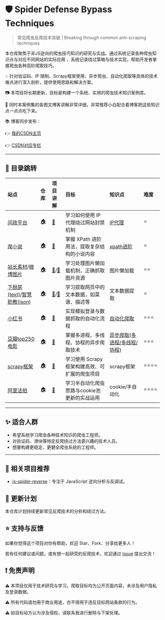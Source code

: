 # 🛡️ Spider Defense Bypass Techniques

> 常见爬虫反爬技术突破 | Breaking through common anti-scraping techniques

本仓库聚焦于非JS逆向的爬虫技巧知识的研究与实战。通过系统记录各种爬虫知识点与对应不同网站的实际应用
，系统记录绕过策略与技术实现，帮助开发者掌握爬虫各种高阶爬取技巧。



💡 针对验证码、IP 限制、Scrapy框架使用、异步爬虫、自动化爬取等具体的技术难点进行深入剖析，提供使用思路和解决方案。

📷 本项目将长期更新，目标是构建一个系统、实用的爬虫技术知识案例库。

📌 同时本案例集的各图文博客讲解非常详细，非常推荐小白配合着博客把这些知识点一点点吃下来。

📚 博客同步发布：

👉 [我的CSDN主页](https://blog.csdn.net/2401_87328929)

👉 [CSDN对应专栏](https://blog.csdn.net/2401_87328929/category_12970268.html)


--- 

## 🚅 目录跳转

| 站点                                                                                                            | 仓库                                                                                                                                                                                                        | 项目讲解                                                                                                                                    | 目标                          | 知识点                                                                               | 难度   |
|:--------------------------------------------------------------------------------------------------------------|:----------------------------------------------------------------------------------------------------------------------------------------------------------------------------------------------------------|:----------------------------------------------------------------------------------------------------------------------------------------|:----------------------------|:----------------------------------------------------------------------------------|:-----|
| [问政平台](https://wz.sun0769.com/political/index/supervise)                                                      | [🏠](https://github.com/Annyfee/spider-defense-bypass/tree/main/IP%E4%BB%A3%E7%90%86)                                                                                                                     | [📖](https://blog.csdn.net/2401_87328929/article/details/148193001)                                                                     | 学习如何使用 IP 代理绕过网站封禁机制        | [IP代理](https://blog.csdn.net/2401_87328929/article/details/148189096)             | ⭐    |
| [爬小说](https://yuenvjian.5000yan.com/)                                                                         | [🏠](https://github.com/Annyfee/spider-defense-bypass/tree/main/xpath%E8%BF%9B%E9%98%B6)                                                                                                                  | [📖](https://blog.csdn.net/2401_87328929/article/details/148098889)                                                                     | 掌握 XPath 进阶用法，提取复杂结构的小说内容   | [xpath进阶](https://blog.csdn.net/2401_87328929/article/details/148069059)          | ⭐    |
| [站长素材](https://sc.chinaz.com/tupian/index.html)/[微博图片](https://blog.sina.com.cn/s/blog_01ebcb8a0102zj25.html) | [🏠](https://github.com/Annyfee/spider-defense-bypass/tree/main/%E5%9B%BE%E7%89%87%E6%87%92%E5%8A%A0%E8%BD%BD)                                                                                            | [📖](https://blog.csdn.net/2401_87328929/article/details/148123963)/[📗](https://blog.csdn.net/2401_87328929/article/details/148170374) | 学习处理图片懒加载机制，正确抓取图片资源        | 图片懒加载                                                                             | ⭐⭐   |
| [下厨房(text)](https://www.xiachufang.com/search/)/[智慧职教(json)](https://www.icve.com.cn/index)                   | [🏠](https://github.com/Annyfee/spider-defense-bypass/tree/main/%E7%88%AC%E5%8F%96text%26json%E5%9E%8B%E6%95%B0%E6%8D%AE)                                                                                 | [📖](https://blog.csdn.net/2401_87328929/article/details/148074149)/[📗](https://blog.csdn.net/2401_87328929/article/details/148046380) | 学习提取网页中的文本数据，如菜谱、描述等        | 文本数据提取                                                                            | ⭐    |
| [小红书](https://www.xiaohongshu.com/explore)                                                                    | [🏠](https://github.com/Annyfee/spider-defense-bypass/tree/main/%E8%87%AA%E5%8A%A8%E5%8C%96%E7%88%AC%E8%99%AB/%E5%B0%8F%E7%BA%A2%E4%B9%A6%E7%AC%94%E8%AE%B0%E8%87%AA%E5%8A%A8%E5%8C%96%E9%87%87%E9%9B%86) | [📖](https://blog.csdn.net/2401_87328929/article/details/149253153)                                                                     | 实现模拟登录与数据抓取的自动化流程           | [自动化爬取](https://blog.csdn.net/2401_87328929/article/details/149252038)            | ⭐⭐⭐  |
| [豆瓣top250电影](https://movie.douban.com/top250?start=)                                                          | [🏠](https://github.com/Annyfee/spider-defense-bypass/tree/main/%E5%BC%82%E6%AD%A5%E7%88%AC%E8%99%AB)                                                                                                     | [📖](https://blog.csdn.net/2401_87328929/article/details/149298713)                                                                     | 掌握多进程、多线程、协程的异步爬取技术         | [异步爬取(多进程/多线程/协程)](https://blog.csdn.net/2401_87328929/article/details/149289576) | ⭐⭐⭐  |
| [scrapy框架](https://search.bilibili.com/all?keyword=%E7%BC%96%E7%A8%8B)                                        | [🏠](https://github.com/Annyfee/spider-defense-bypass/tree/main/scrapy%E6%A1%86%E6%9E%B6)                                                                                                                 | [📖](https://blog.csdn.net/2401_87328929/article/details/149533074)                                                                     | 学习使用 Scrapy 框架构建高效、可扩展的爬虫项目 | scrapy框架                                                                          | ⭐⭐⭐⭐ |
| [阿里法拍](https://sf.taobao.com/item_list.htm)                                            | [🏠](https://github.com/Annyfee/spider-defense-bypass/tree/main/scrapy%E6%A1%86%E6%9E%B6)                                                                                                                 | [📖](https://blog.csdn.net/2401_87328929/article/details/150268240)                                                                     | 学习半自动化爬虫思路与cookie池更新的实战运用   | cookie/半自动化                                                                       | ⭐⭐⭐⭐ |

--- 

## ✨ 适合人群

- 希望系统学习爬虫各种技术知识的爬虫工程师。
- 对验证码、滑块等特定反爬绕过方法感兴趣的技术人员。
- 想要构建更稳定、更健全爬虫系统的工程师。

---

## 📌 相关项目推荐

- [js-spider-reverse](https://github.com/Annyfee/js-spider-reverse)：专注于 JavaScript 逆向分析与反调试。

## 🧭 更新计划

本仓库计划持续更新常见反爬技术的分析和绕过方法。

## ⭐️ 支持与反馈

如果你觉得这个项目对你有帮助，欢迎 Star、Fork、分享给更多人！

若有任何建议或问题，或有想一起研究的反爬技术，欢迎通过 [Issue](https://github.com/Annyfee/spider-defense-bypass/issues)
提出交流！

## ❗ 免责声明

⚠️ 本项目仅用于技术研究与学习，爬取目标均为公开页面内容，未涉及用户隐私及登录数据。

⚠️ 所有代码请勿用于商业用途，亦不得用于违反目标网站条款的行为。

⚠️ 如目标站方认为涉及侵权，请联系我进行删除与下架处理。